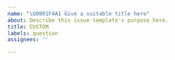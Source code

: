 ```yaml
---
name: "\U0001F4A1 Give a suitable title here"
about: Describe this issue template's purpose here.
title: CUSTOM
labels: question
assignees: ''

---
```



